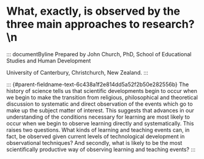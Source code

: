 # What, exactly, is observed by the three main approaches to research? \n

::: documentByline
Prepared by John Church, PhD, School of Educational Studies and Human
Development

University of Canterbury, Christchurch, New Zealand.
:::

::: {#parent-fieldname-text-6c438a1f2e814dd5a52f2b50e282556b}
The history of science tells us that scientific developments begin to
occur when we begin to make the transition from religious, philosophical
and theoretical discussion to systematic and direct observation of the
events which go to make up the subject matter of interest. This suggests
that advances in our understanding of the conditions necessary for
learning are most likely to occur when we begin to observe learning
directly and systematically. This raises two questions. What kinds of
learning and teaching events can, in fact, be observed given current
levels of technological development in observational techniques? And
secondly, what is likely to be the most scientifically productive way of
observing learning and teaching events?
:::
